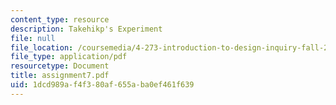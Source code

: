 ```yaml
---
content_type: resource
description: Takehikp's Experiment
file: null
file_location: /coursemedia/4-273-introduction-to-design-inquiry-fall-2001/1dcd989af4f380af655aba0ef461f639_assignment7.pdf
file_type: application/pdf
resourcetype: Document
title: assignment7.pdf
uid: 1dcd989a-f4f3-80af-655a-ba0ef461f639
---
```

